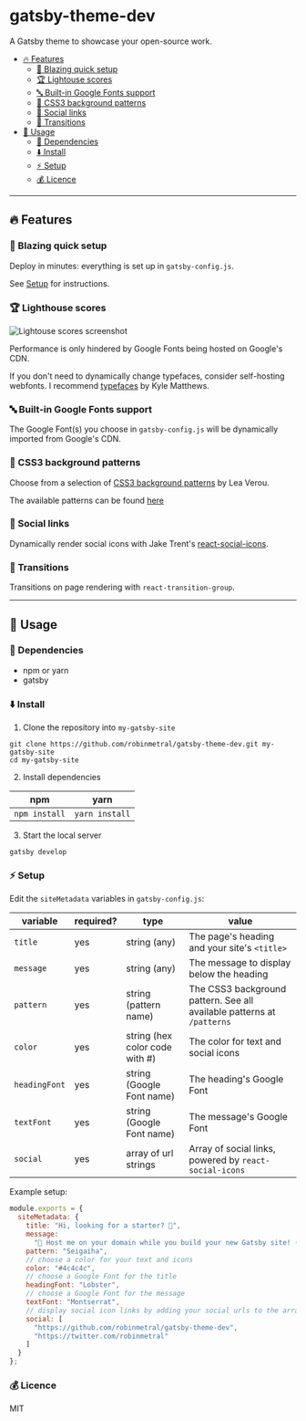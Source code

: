 # gatsby-theme-dev

A Gatsby theme to showcase your open-source work.

- [:fire: Features](#fire-features)
  - [:rocket: Blazing quick setup](#rocket-blazing-quick-setup)
  - [:trophy: Lightouse scores](#trophy-lighthouse-scores)
  - [:abc: Built-in Google Fonts support](#abc-built-in-google-fonts-support)
  - [:nail_care: CSS3 background patterns](#nail_care-css3-background-patterns)
  - [:link: Social links](#link-social-links)
  - [:dizzy: Transitions](#dizzy-transitions)
- [:wrench: Usage](#wrench-usage)
  - [:nut_and_bolt: Dependencies](#nut_and_bolt-dependencies)
  - [:arrow_down: Install](#arrow_down-install)
  - [:zap: Setup](#zap-setup)
  - [:moneybag: Licence](#moneybag-licence)

---

## :fire: Features

### :rocket: Blazing quick setup

Deploy in minutes: everything is set up in `gatsby-config.js`.

See [Setup](#zap-setup) for instructions.

### :trophy: Lighthouse scores

![Lightouse scores screenshot](https://raw.githubusercontent.com/robinmetral/gatsby-theme-dev/master/20190414-lighthouse-screenshot.png)

Performance is only hindered by Google Fonts being hosted on Google's CDN.

If you don't need to dynamically change typefaces, consider self-hosting webfonts. I recommend [typefaces](https://github.com/KyleAMathews/typefaces) by Kyle Matthews.

### :abc: Built-in Google Fonts support

The Google Font(s) you choose in `gatsby-config.js` will be dynamically imported from Google's CDN.

### :nail_care: CSS3 background patterns

Choose from a selection of [CSS3 background patterns](https://github.com/LeaVerou/css3patterns) by Lea Verou.

The available patterns can be found [here](https://gatsby-theme-dev.netlify.com/patterns)

### :link: Social links

Dynamically render social icons with Jake Trent's [react-social-icons](https://github.com/jaketrent/react-social-icons).

### :dizzy: Transitions

Transitions on page rendering with `react-transition-group`.

---

## :wrench: Usage

### :nut_and_bolt: Dependencies

- npm or yarn
- gatsby

### :arrow_down: Install

1. Clone the repository into `my-gatsby-site`

```
git clone https://github.com/robinmetral/gatsby-theme-dev.git my-gatsby-site
cd my-gatsby-site
```

2. Install dependencies

| npm           | yarn           |
| ------------- | -------------- |
| `npm install` | `yarn install` |

3. Start the local server

```
gatsby develop
```

### :zap: Setup

Edit the `siteMetadata` variables in `gatsby-config.js`:

| variable      | required? | type                           | value                                                                  |
| ------------- | --------- | ------------------------------ | ---------------------------------------------------------------------- |
| `title`       | yes       | string (any)                   | The page's heading and your site's `<title>`                           |
| `message`     | yes       | string (any)                   | The message to display below the heading                               |
| `pattern`     | yes       | string (pattern name)          | The CSS3 background pattern. See all available patterns at `/patterns` |
| `color`       | yes       | string (hex color code with #) | The color for text and social icons                                    |
| `headingFont` | yes       | string (Google Font name)      | The heading's Google Font                                              |
| `textFont`    | yes       | string (Google Font name)      | The message's Google Font                                              |
| `social`      | yes       | array of url strings           | Array of social links, powered by `react-social-icons`                 |

Example setup:

```javascript
module.exports = {
  siteMetadata: {
    title: "Hi, looking for a starter? 🔎",
    message:
      "🚧 Host me on your domain while you build your new Gatsby site! (or keep me longer, that's fine too) 👷",
    pattern: "Seigaiha",
    // choose a color for your text and icons
    color: "#4c4c4c",
    // choose a Google Font for the title
    headingFont: "Lobster",
    // choose a Google Font for the message
    textFont: "Montserrat",
    // display social icon links by adding your social urls to the array
    social: [
      "https://github.com/robinmetral/gatsby-theme-dev",
      "https://twitter.com/robinmetral"
    ]
  }
};
```

### :moneybag: Licence

MIT

